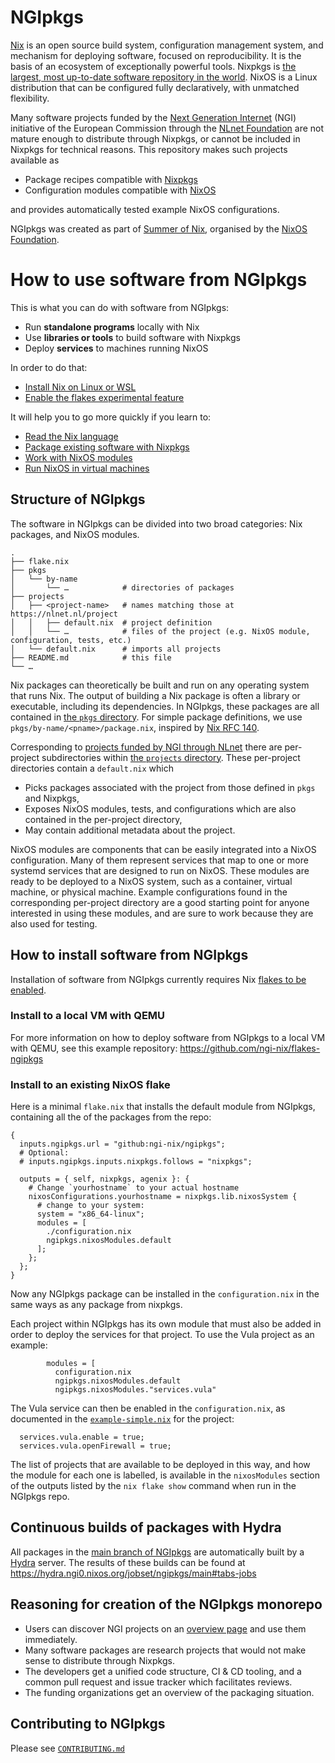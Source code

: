 # NGIpkgs

[Nix] is an open source build system, configuration management system, and mechanism for deploying software, focused on reproducibility.
It is the basis of an ecosystem of exceptionally powerful tools.
Nixpkgs is [the largest, most up-to-date software repository in the world][repology].
NixOS is a Linux distribution that can be configured fully declaratively, with unmatched flexibility.

Many software projects funded by the [Next Generation Internet] (NGI) initiative of the European Commission through the [NLnet Foundation] are not mature enough to distribute through Nixpkgs, or cannot be included in Nixpkgs for technical reasons.
This repository makes such projects available as

- Package recipes compatible with [Nixpkgs]
- Configuration modules compatible with [NixOS]

and provides automatically tested example NixOS configurations.

NGIpkgs was created as part of [Summer of Nix], organised by the [NixOS Foundation].

[Nix]: https://github.com/NixOS/nix
[repology]: https://repology.org/repositories/graphs
[Nixpkgs]: https://github.com/nixos/nixpkgs
[NixOS]: https://nixos.org/manual/nixos
[Next Generation Internet]: https://www.ngi.eu
[NLnet Foundation]: https://nlnet.nl
[Summer of Nix]: https://github.com/ngi-nix/summer-of-nix
[NixOS Foundation]: https://nixos.org/community/#foundation

# How to use software from NGIpkgs

This is what you can do with software from NGIpkgs:
- Run **standalone programs** locally with Nix
- Use **libraries or tools** to build software with Nixpkgs
- Deploy **services** to machines running NixOS

In order to do that:
- [Install Nix on Linux or WSL](https://nix.dev/install-nix)
- [Enable the flakes experimental feature](https://wiki.nixos.org/wiki/Flakes)

It will help you to go more quickly if you learn to:
- [Read the Nix language](https://nix.dev/tutorials/nix-language)
- [Package existing software with Nixpkgs](https://nix.dev/tutorials/packaging-existing-software)
- [Work with NixOS modules](https://nix.dev/tutorials/module-system/)
- [Run NixOS in virtual machines](https://nix.dev/tutorials/nixos/nixos-configuration-on-vm)

## Structure of NGIpkgs

The software in NGIpkgs can be divided into two broad categories: Nix packages, and NixOS modules.

```
.
├── flake.nix
├── pkgs
│   └── by-name
│       └── …            # directories of packages
├── projects
│   ├── <project-name>   # names matching those at https://nlnet.nl/project
│   │   ├── default.nix  # project definition
│   │   └── …            # files of the project (e.g. NixOS module, configuration, tests, etc.)
│   └── default.nix      # imports all projects 
├── README.md            # this file
└── …
```

Nix packages can theoretically be built and run on any operating system that runs Nix.
The output of building a Nix package is often a library or executable, including its dependencies.
In NGIpkgs, these packages are all contained in [the `pkgs` directory](./pkgs).
For simple package definitions, we use `pkgs/by-name/<pname>/package.nix`, inspired by [Nix RFC 140].

[Nix RFC 140]: https://github.com/NixOS/rfcs/blob/c8569f6719356009204133cd00d92010889ed56d/rfcs/0140-simple-package-paths.md

Corresponding to [projects funded by NGI through NLnet](https://nlnet.nl/project/) there are per-project subdirectories within [the `projects` directory](./projects).
These per-project directories contain a `default.nix` which
- Picks packages associated with the project from those defined in `pkgs` and Nixpkgs,
- Exposes NixOS modules, tests, and configurations which are also contained in the per-project directory,
- May contain additional metadata about the project.

NixOS modules are components that can be easily integrated into a NixOS configuration.
Many of them represent services that map to one or more systemd services that are designed to run on NixOS.
These modules are ready to be deployed to a NixOS system, such as a container, virtual machine, or physical machine.
Example configurations found in the corresponding per-project directory are a good starting point for anyone interested in using these modules, and are sure to work because they are also used for testing.

## How to install software from NGIpkgs

Installation of software from NGIpkgs currently requires Nix [flakes to be enabled](https://nixos.wiki/wiki/Flakes).

### Install to a local VM with QEMU

For more information on how to deploy software from NGIpkgs to a local VM with QEMU, see this example repository: https://github.com/ngi-nix/flakes-ngipkgs

### Install to an existing NixOS flake

Here is a minimal `flake.nix` that installs the default module from NGIpkgs, containing all the of the packages from the repo:
```
{
  inputs.ngipkgs.url = "github:ngi-nix/ngipkgs";
  # Optional:
  # inputs.ngipkgs.inputs.nixpkgs.follows = "nixpkgs";

  outputs = { self, nixpkgs, agenix }: {
    # Change `yourhostname` to your actual hostname
    nixosConfigurations.yourhostname = nixpkgs.lib.nixosSystem {
      # change to your system:
      system = "x86_64-linux";
      modules = [
        ./configuration.nix
        ngipkgs.nixosModules.default
      ];
    };
  };
}
```

Now any NGIpkgs package can be installed in the `configuration.nix` in the same ways as any package from nixpkgs.

Each project within NGIpkgs has its own module that must also be added in order to deploy the services for that project.
To use the Vula project as an example:
```
        modules = [
          configuration.nix
          ngipkgs.nixosModules.default
          ngipkgs.nixosModules."services.vula"
```

The Vula service can then be enabled in the `configuration.nix`, as documented in the [`example-simple.nix`](https://github.com/ngi-nix/ngipkgs/blob/main/projects/Vula/example-simple.nix) for the project:
```
  services.vula.enable = true;
  services.vula.openFirewall = true;
```

The list of projects that are available to be deployed in this way, and how the module for each one is labelled, is available in the `nixosModules` section of the outputs listed by the `nix flake show` command when run in the NGIpkgs repo.

## Continuous builds of packages with Hydra

All packages in the [main branch of NGIpkgs](https://github.com/ngi-nix/ngipkgs/tree/main) are automatically built by a [Hydra](https://github.com/NixOS/hydra) server.
The results of these builds can be found at <https://hydra.ngi0.nixos.org/jobset/ngipkgs/main#tabs-jobs>

## Reasoning for creation of the NGIpkgs monorepo

- Users can discover NGI projects on an [overview page](https://ngi-nix.github.io/ngipkgs/) and use them immediately.
- Many software packages are research projects that would not make sense to distribute through Nixpkgs.
- The developers get a unified code structure, CI & CD tooling, and a common pull request and issue tracker which facilitates reviews.
- The funding organizations get an overview of the packaging situation.

## Contributing to NGIpkgs

Please see [`CONTRIBUTING.md`](CONTRIBUTING.md)
